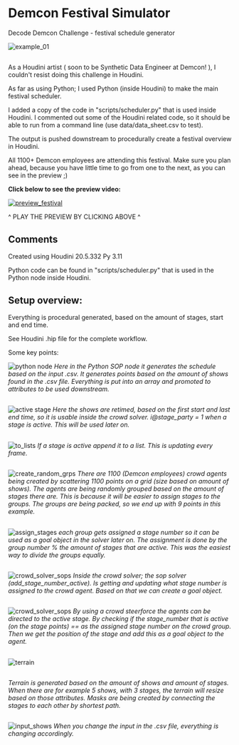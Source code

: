 # Demcon Festival Simulator

Decode Demcon Challenge - festival schedule generator

![example_01](img/overview_example_01.png)


##

As a Houdini artist ( soon to be Synthetic Data Engineer at Demcon! ), I couldn't resist doing this challenge in Houdini.

As far as using Python; I used Python (inside Houdini) to make the main festival scheduler.

I added a copy of the code in "scripts/scheduler.py" that is used inside Houdini. I commented out some of the Houdini related code, so it should be able to run from a command line (use data/data_sheet.csv to test).

The output is pushed downstream to procedurally create a festival overview in Houdini.

All 1100+ Demcon employees are attending this festival. Make sure you plan ahead, because you have little time to go from one to the next, as you can see in the preview ;)

**Click below to see the preview video:**

[![preview_festival](img/play_preview.png)]( https://drive.google.com/file/d/1wzf1vK6FQn2MKWZ9W07eOYgYbjpq0Thf/view?usp=sharing )

^ PLAY THE PREVIEW BY CLICKING ABOVE ^

## Comments


Created using Houdini 20.5.332 Py 3.11

Python code can be found in "scripts/scheduler.py" that is used in the Python node inside Houdini.  


## Setup overview:


Everything is procedural generated, based on the amount of stages, start and end time.

See Houdini .hip file for the complete workflow.

Some key points:


![python node](img/hou_step_01_gen_schedule.png)
*Here in the Python SOP node it generates the schedule based on the input .csv.
It generates points based on the amount of shows found in the .csv file. Everything is put into an array and promoted to attributes to be used downstream.*

##




![active stage](img/retime_and_active_stage.png)
*Here the shows are retimed, based on the first start and last end time, so it is usable inside the crowd solver.
i@stage_party = 1 when a stage is active. This will be used later on.*

##




![to_lists](img/active_stages_to_list.png)
*If a stage is active append it to a list. This is updating every frame.*

##



![create_random_grps](img/create_groups_based_on_stages.png)
*There are 1100 (Demcon employees) crowd agents being created by scattering 1100 points on a grid (size based on amount of shows). The agents are being randomly grouped based on the amount of stages there are. This is because it will be easier to assign stages to the groups. The groups are being packed, so we end up with 9 points in this example.*

##






![assign_stages](img/assign_groups_to_active_stage.png)
*each group gets assigned a stage number so it can be used as a goal object in the solver later on. The assignment is done by the group number % the amount of stages that are active. This was the easiest way to divide the groups equally.*

##





![crowd_solver_sops](img/crowd_solver_sop_solver.png)
*Inside the crowd solver; the sop solver (add_stage_number_active). Is getting and updating what stage number is assigned to the crowd agent. Based on that we can create a goal object.*

##



![crowd_solver_sops](img/goal_pos_crowd.png)
*By using a crowd steerforce the agents can be directed to the active stage.
By checking if the stage_number that is active (on the stage points) == as the assigned stage number on the crowd group. Then we get the position of the stage and add this as a goal object to the agent.*

##




![terrain](img/terrain_steps.gif)
##
*Terrain is generated based on the amount of shows and amount of stages.
When there are for example 5 shows, with 3 stages, the terrain will resize based on those attributes. Masks are being created by connecting the stages to each other by shortest path.*


##



![input_shows](img/input_less_shows.png)
*When you change the input in the .csv file, everything is changing accordingly.*

##